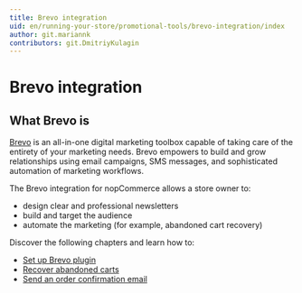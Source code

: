 ```yaml
---
title: Brevo integration
uid: en/running-your-store/promotional-tools/brevo-integration/index
author: git.mariannk
contributors: git.DmitriyKulagin
---
```


# Brevo integration

## What Brevo is

[Brevo](https://get.brevo.com/5f897rrc6cwa) is an all-in-one digital marketing toolbox capable of taking care of the entirety of your marketing needs. Brevo empowers to build and grow relationships using email campaigns, SMS messages, and sophisticated automation of marketing workflows.

The Brevo integration for nopCommerce allows a store owner to:

* design clear and professional newsletters
* build and target the audience
* automate the marketing (for example, abandoned cart recovery)

Discover the following chapters and learn how to:

* [Set up Brevo plugin](xref:en/running-your-store/promotional-tools/brevo-integration/set-up-brevo-plugin)
* [Recover abandoned carts](xref:en/running-your-store/promotional-tools/brevo-integration/recover-abandoned-carts)
* [Send an order confirmation email](xref:en/running-your-store/promotional-tools/brevo-integration/send-an-order-confirmation-email)

